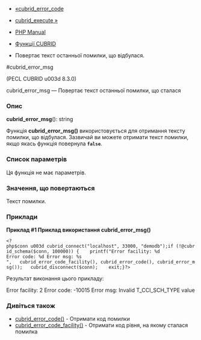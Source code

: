 - [«cubrid_error_code](function.cubrid-error-code.md)
- [cubrid_execute »](function.cubrid-execute.md)

- [PHP Manual](index.md)
- [Функції CUBRID](ref.cubrid.md)
- Повертає текст останньої помилки, що відбулася.

#cubrid_error_msg

(PECL CUBRID u003d 8.3.0)

cubrid_error_msg — Повертає текст останньої помилки, що сталася

### Опис

**cubrid_error_msg**(): string

Функція **cubrid_error_msg()** використовується для отримання тексту
помилки, що відбулася. Зазвичай ви можете отримати текст помилки, якщо
якась функція повернула **`false`**.

### Список параметрів

Ця функція не має параметрів.

### Значення, що повертаються

Текст помилки.

### Приклади

**Приклад #1 Приклад використання **cubrid_error_msg()****

` <?php$conn u003d cubrid_connect("localhost", 33000, "demodb");if (!@cubrid_schema($conn, 100000)) {    printf("Error facility: %d
Error code: %d
Error msg: %s
",   cubrid_error_code_facility(), cubrid_error_code(), cubrid_error_msg());   cubrid_disconnect($conn);    exit;}?> `

Результат виконання цього прикладу:

Error facility: 2
Error code: -10015
Error msg: Invalid T_CCI_SCH_TYPE value

### Дивіться також

- [cubrid_error_code()](function.cubrid-error-code.md) - Отримати
код помилки
- [cubrid_error_code_facility()](function.cubrid-error-code-facility.md) -
Отримати код рівня, на якому сталася помилка
